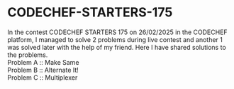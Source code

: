 # CODECHEF-STARTERS-175
In the contest CODECHEF STARTERS 175 on 26/02/2025 in the CODECHEF platform, I managed to solve 2 problems during live contest and another 1 was solved later with the help of my friend. Here I have shared solutions to the problems.
<br>
Problem A :: Make Same 
<br>
Problem B :: Alternate It!
<br>
Problem C :: Multiplexer
